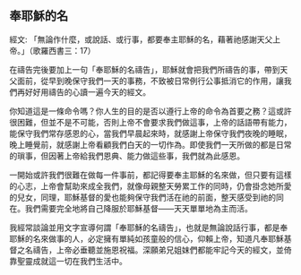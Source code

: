 ## 奉耶穌的名 ##

經文: 「無論作什麼，或說話、或行事，都要奉主耶穌的名，藉著祂感謝天父上帝。」（歌羅西書三：17）



在禱告完後要加上一句「奉耶穌的名禱告」，耶穌就會把我們所禱告的事，帶到天父面前，從早到晚保守我們一天的事務，不致被日常例行公事抵消它的作用，讓我們再好好用禱告的心讀一遍今天的經文。

你知道這是一條命令嗎？你人生的目的是否以遵行上帝的命令為首要之務？這或許很困難，但並不是不可能，否則上帝不會要求我們做這事，上帝的話語帶有能力，能保守我們常存感恩的心，當我們早晨起來時，就感謝上帝保守我們夜晚的睡眠，晚上睡覺前，就感謝上帝看顧我們白天的一切作為。即使我們一天所做的都是日常的瑣事，但因著上帝給我們恩典、能力做這些事，我們就為此感恩。

一開始或許我們很難在做每一件事前，都記得要奉主耶穌的名來做，但只要有這樣的心志，上帝會幫助來成全我們，就像母親整天勞累工作的同時，仍會掛念她所愛的兒女，同理，耶穌基督的愛也能夠保守我們活在祂的前面，整天感受到祂的同在。我們需要完全地將自己降服於耶穌基督——天天單單地為主而活。

我經常談論並用文字宣導何謂「奉耶穌的名禱告」，也就是無論說話行事，都是奉耶穌的名來做事的人，必定擁有單純如孩童般的信心，仰賴上帝，知道凡奉耶穌基督之名禱告，上帝必垂聽並施恩祝福。深願弟兄姐妺們都能牢記今天的經文，並倚靠聖靈成就這一切在我們生活中。